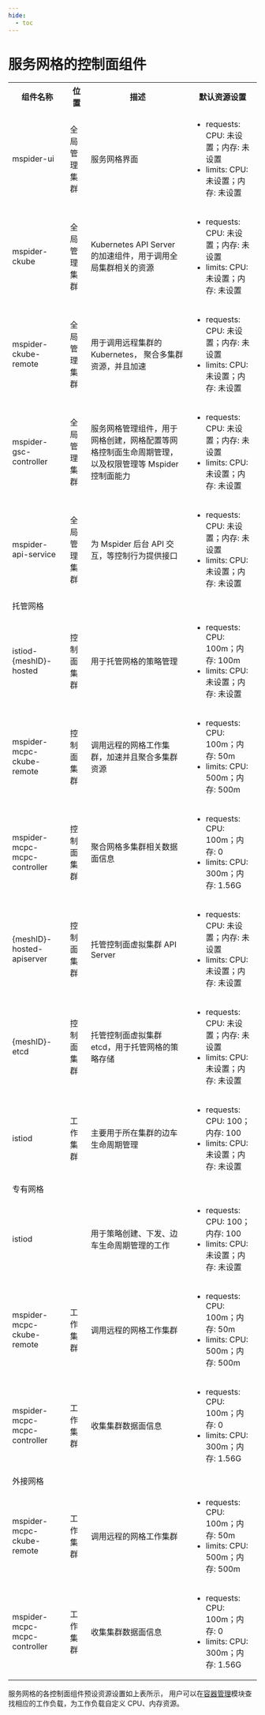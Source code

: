 ```yaml
---
hide:
  - toc
---
```


# 服务网格的控制面组件

<table>
    <tr>
        <th>组件名称</th>
        <th>位置</th>
        <th>描述</th>
        <th>默认资源设置</th>
    </tr>
    <tr>
        <td>mspider-ui</td>
        <td>全局管理集群</td>
        <td>服务网格界面</td>
        <td>
            <ul>
                <li>requests: CPU: 未设置；内存: 未设置</li>
                <li>limits: CPU: 未设置；内存: 未设置</li>
            </ul>
        </td>
    </tr>
    <tr>
        <td>mspider-ckube</td>
        <td>全局管理集群</td>
        <td>Kubernetes API Server 的加速组件，用于调用全局集群相关的资源</td>
        <td>
            <ul>
                <li>requests: CPU: 未设置；内存: 未设置</li>
                <li>limits: CPU: 未设置；内存: 未设置</li>
            </ul>
        </td>
    </tr>
    <tr>
        <td>mspider-ckube-remote</td>
        <td>全局管理集群</td>
        <td>用于调用远程集群的 Kubernetes， 聚合多集群资源，并且加速</td>
        <td>
            <ul>
                <li>requests: CPU: 未设置；内存: 未设置</li>
                <li>limits: CPU: 未设置；内存: 未设置</li>
            </ul>
        </td>
    </tr>
    <tr>
        <td>mspider-gsc-controller</td>
        <td>全局管理集群</td>
        <td>服务网格管理组件，用于网格创建，网格配置等网格控制面生命周期管理，以及权限管理等 Mspider  控制面能力</td>
        <td>
            <ul>
                <li>requests: CPU: 未设置；内存: 未设置</li>
                <li>limits: CPU: 未设置；内存: 未设置</li>
            </ul>
        </td>
    </tr>
    <tr>
        <td>mspider-api-service</td>
        <td>全局管理集群</td>
        <td>为 Mspider 后台 API 交互，等控制行为提供接口</td>
        <td>
            <ul>
                <li>requests: CPU: 未设置；内存: 未设置</li>
                <li>limits: CPU: 未设置；内存: 未设置</li>
            </ul>
        </td>
    </tr>
    <tr>
        <td>托管网格</td>
        <td></td>
        <td></td>
        <td></td>
    </tr>
    <tr>
        <td>istiod-{meshID}-hosted</td>
        <td>控制面集群</td>
        <td>用于托管网格的策略管理</td>
        <td>
            <ul>
                <li>requests: CPU: 100m；内存: 100m</li>
                <li>limits: CPU: 未设置；内存: 未设置</li>
            </ul>
        </td>
    </tr>
    <tr>
        <td>mspider-mcpc-ckube-remote</td>
        <td>控制面集群</td>
        <td>调用远程的网格工作集群，加速并且聚合多集群资源</td>
        <td>
            <ul>
                <li>requests: CPU: 100m；内存: 50m</li>
                <li>limits: CPU: 500m；内存: 500m</li>
            </ul>
        </td>
    </tr>
    <tr>
        <td>mspider-mcpc-mcpc-controller</td>
        <td>控制面集群</td>
        <td>聚合网格多集群相关数据面信息</td>
        <td>
            <ul>
                <li>requests: CPU: 100m；内存: 0</li>
                <li>limits: CPU: 300m；内存: 1.56G</li>
            </ul>
        </td>
    </tr>
    <tr>
        <td>{meshID}-hosted-apiserver</td>
        <td>控制面集群</td>
        <td>托管控制面虚拟集群 API Server</td>
        <td>
            <ul>
                <li>requests: CPU: 未设置；内存: 未设置</li>
                <li>limits: CPU: 未设置；内存: 未设置</li>
            </ul>
        </td>
    </tr>
    <tr>
        <td>{meshID}-etcd</td>
        <td>控制面集群</td>
        <td>托管控制面虚拟集群 etcd，用于托管网格的策略存储</td>
        <td>
            <ul>
                <li>requests: CPU: 未设置；内存: 未设置</li>
                <li>limits: CPU: 未设置；内存: 未设置</li>
            </ul>
        </td>
    </tr>
    <tr>
        <td>istiod</td>
        <td>工作集群</td>
        <td>主要用于所在集群的边车生命周期管理</td>
        <td>
            <ul>
                <li>requests: CPU: 100；内存: 100</li>
                <li>limits: CPU: 未设置；内存: 未设置</li>
            </ul>
        </td>
    </tr>
    <tr>
        <td>专有网格</td>
        <td></td>
        <td></td>
        <td></td>
    </tr>
    <tr>
        <td>istiod</td>
        <td></td>
        <td>用于策略创建、下发、边车生命周期管理的工作</td>
        <td>
            <ul>
                <li>requests: CPU: 100；内存: 100</li>
                <li>limits: CPU: 未设置；内存: 未设置</li>
            </ul>
        </td>
    </tr>
    <tr>
        <td>mspider-mcpc-ckube-remote</td>
        <td>工作集群</td>
        <td>调用远程的网格工作集群</td>
        <td>
            <ul>
                <li>requests: CPU: 100m；内存: 50m</li>
                <li>limits: CPU: 500m；内存: 500m</li>
            </ul>
        </td>
    </tr>
    <tr>
        <td>mspider-mcpc-mcpc-controller</td>
        <td>工作集群</td>
        <td>收集集群数据面信息</td>
        <td>
            <ul>
                <li>requests: CPU: 100m；内存: 0</li>
                <li>limits: CPU: 300m；内存: 1.56G</li>
            </ul>
        </td>
    </tr>
    <tr>
        <td>外接网格</td>
        <td></td>
        <td></td>
        <td></td>
    </tr>
    <tr>
        <td>mspider-mcpc-ckube-remote</td>
        <td>工作集群</td>
        <td>调用远程的网格工作集群</td>
        <td>
            <ul>
                <li>requests: CPU: 100m；内存: 50m</li>
                <li>limits: CPU: 500m；内存: 500m</li>
            </ul>
        </td>
    </tr>
    <tr>
        <td>mspider-mcpc-mcpc-controller</td>
        <td>工作集群</td>
        <td>收集集群数据面信息</td>
        <td>
            <ul>
                <li>requests: CPU: 100m；内存: 0</li>
                <li>limits: CPU: 300m；内存: 1.56G</li>
            </ul>
        </td>
    </tr>
</table>

服务网格的各控制面组件预设资源设置如上表所示，
用户可以在[容器管理](../../../kpanda/user-guide/workloads/create-deployment.md)模块查找相应的工作负载，为工作负载自定义 CPU、内存资源。
